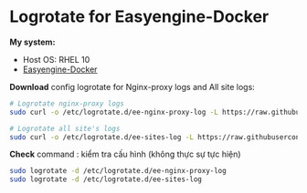# Logrotate for Easyengine-Docker
**My system:**
- Host OS: RHEL 10
- [Easyengine-Docker](https://easyengine.pages.dev/notes/easyengine-docker/)


**Download** config logrotate for Nginx-proxy logs and All site logs:
```bash
# Logrotate nginx-proxy logs
sudo curl -o /etc/logrotate.d/ee-nginx-proxy-log -L https://raw.githubusercontent.com/dinhngocdung/easyengine-docker-stack/refs/heads/main/logrotate/logrotate.d/ee-nginx-proxy-log

# Logrotate all site's logs
sudo curl -o /etc/logrotate.d/ee-sites-log -L https://raw.githubusercontent.com/dinhngocdung/easyengine-docker-stack/refs/heads/main/logrotate/logrotate.d/ee-sites-log
```

**Check** command : kiểm tra cấu hình (không thực sự tực hiện)
```bash
sudo logrotate -d /etc/logrotate.d/ee-nginx-proxy-log
sudo logrotate -d /etc/logrotate.d/ee-sites-log
```

